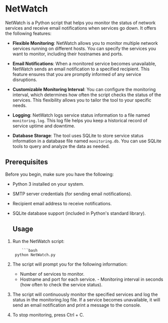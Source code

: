 # NetWatch

NetWatch is a Python script that helps you monitor the status of network services and receive email notifications when services go down. It offers the following features:

- **Flexible Monitoring**: NetWatch allows you to monitor multiple network services running on different hosts. You can specify the services you want to monitor, including their hostnames and ports.

- **Email Notifications**: When a monitored service becomes unavailable, NetWatch sends an email notification to a specified recipient. This feature ensures that you are promptly informed of any service disruptions.

- **Customizable Monitoring Interval**: You can configure the monitoring interval, which determines how often the script checks the status of the services. This flexibility allows you to tailor the tool to your specific needs.

- **Logging**: NetWatch logs service status information to a file named `monitoring.log`. This log file helps you keep a historical record of service uptime and downtime.

- **Database Storage**: The tool uses SQLite to store service status information in a database file named `monitoring.db`. You can use SQLite tools to query and analyze the data as needed.

## Prerequisites

Before you begin, make sure you have the following:

- Python 3 installed on your system.
- SMTP server credentials (for sending email notifications).
- Recipient email address to receive notifications.
- SQLite database support (included in Python's standard library).


  ## Usage

1. Run the NetWatch script:

           ```bash
        python NetWatch.py

2. The script will prompt you for the following information:
      -  Number of services to monitor.
      - Hostname and port for each service.
       - Monitoring interval in seconds (how often to check the service status).

3.  The script will continuously monitor the specified services and log the status in the monitoring.log file. If a service becomes unavailable, it will send an email notification and print a message to the console.

4. To stop monitoring, press Ctrl + C.
